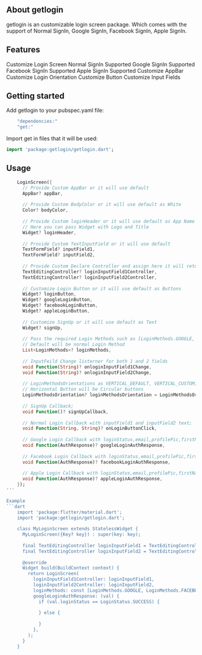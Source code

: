 <!-- 
This README describes the package. If you publish this package to pub.dev,
this README's contents appear on the landing page for your package.

For information about how to write a good package README, see the guide for
[writing package pages](https://dart.dev/guides/libraries/writing-package-pages). 

For general information about developing packages, see the Dart guide for
[creating packages](https://dart.dev/guides/libraries/create-library-packages)
and the Flutter guide for
[developing packages and plugins](https://flutter.dev/developing-packages). 
-->

## About getlogin

getlogin is an customizable login screen package. Which comes with the support of Normal SignIn, Google SignIn, Facebook SignIn, Apple SignIn.

## Features

Customize Login Screen
Normal SignIn Supported
Google SignIn Supported
Facebook SignIn Supported
Apple SignIn Supported
Customize AppBar
Customize Login Orientation
Customize Button
Customize Input Fields

## Getting started

Add getlogin to your pubspec.yaml file:
```dart
    "dependencies:"
    "get:"
```
Import get in files that it will be used:
```dart
import 'package:getlogin/getlogin.dart';
```

## Usage
```dart
    LoginScreen({
      // Provide Custom AppBar or it will use default
      AppBar? appBar,
      
      // Provide Custom BodyColor or it will use default as White
      Color? bodyColor,
      
      // Provide Custom loginHeader or it will use default as App Name
      // Here you can pass Widget with Logo and Title
      Widget? loginHeader,
      
      // Provide Custom TextInputField or it will use default
      TextFormField? inputField1,
      TextFormField? inputField2,
      
      // Provide Custom Declare Controller and assign here it will return response
      TextEditingController? loginInputField1Controller,
      TextEditingController? loginInputField2Controller,
      
      // Customize Login Button or it will use default as Buttons
      Widget? loginButton,
      Widget? googleLoginButton,
      Widget? facebookLoginButton,
      Widget? appleLoginButton,
      
      // Customize SignUp or it will use default as Text
      Widget? signUp,
      
      // Pass the required Login Methods such as [LoginMethods.GOOGLE, LoginMethods.FACEBOOK]
      // Default will be normal Login Method
      List<LoginMethods>? loginMethods,
      
      // InputFeild Change listerner for both 1 and 2 fields
      void Function(String)? onloginInputField1Change,
      void Function(String)? onloginInputField2Change,
      
      // LoginMethodsOrientations as VERTICAL_DEFAULT, VERTICAL_CUSTOM, HORIZONTAL
      // Horizontal Button will be Circular buttons
      LoginMethodsOrientation? loginMethodsOrientation = LoginMethodsOrientation.VERTICAL_DEFAULT,
      
      // SignUp Callback;
      void Function()? signUpCallback,
      
      // Normal Login Callback with inputField1 and inputField2 text;
      void Function(String, String)? onLoginButtonClick,
      
      // Google Login Callback with loginStatus,email,profilePic,firstName,lastName,error,authCode;
      void Function(AuthResponse)? googleLoginAuthResponse,
      
      // Facebook Login Callback with loginStatus,email,profilePic,firstName,lastName,error,authCode;
      void Function(AuthResponse)? facebookLoginAuthResponse,
      
      // Apple Login Callback with loginStatus,email,profilePic,firstName,lastName,error,authCode;
      void Function(AuthResponse)? appleLoginAuthResponse,
    });
'''

Example
```dart
    import 'package:flutter/material.dart';
    import 'package:getlogin/getlogin.dart';
    
    class MyLoginScreen extends StatelessWidget {
      MyLoginScreen({Key? key}) : super(key: key);
    
      final TextEditingController loginInputField1 = TextEditingController();
      final TextEditingController loginInputField2 = TextEditingController();
    
      @override
      Widget build(BuildContext context) {
        return LoginScreen(
          loginInputField1Controller: loginInputField1,
          loginInputField2Controller: loginInputField2,
          loginMethods: const [LoginMethods.GOOGLE, LoginMethods.FACEBOOK],
          googleLoginAuthResponse: (val) {
            if (val.loginStatus == LoginStatus.SUCCESS) {
            
            } else {
            
            }
          },
        );
      }
    }
```